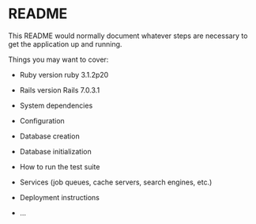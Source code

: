 # README

This README would normally document whatever steps are necessary to get the
application up and running.

Things you may want to cover:

* Ruby version
ruby 3.1.2p20
* Rails version
Rails 7.0.3.1
* System dependencies

* Configuration

* Database creation

* Database initialization

* How to run the test suite

* Services (job queues, cache servers, search engines, etc.)

* Deployment instructions

* ...
